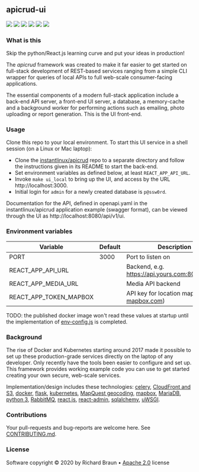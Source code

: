 ## apicrud-ui
[![](https://img.shields.io/npm/v/apicrud-ui.svg)](https://npmjs.org/package/apicrud-ui) [![](https://images.microbadger.com/badges/version/instantlinux/apicrud-ui.svg)](https://microbadger.com/images/instantlinux/apicrud-ui "Version badge") [![](https://images.microbadger.com/badges/image/instantlinux/apicrud-ui.svg)](https://microbadger.com/images/instantlinux/apicrud-ui "Image badge") [![](https://images.microbadger.com/badges/commit/instantlinux/apicrud-ui.svg)](https://microbadger.com/images/instantlinux/apicrud-ui "Commit badge") [![](https://gitlab.com/instantlinux/apicrud-ui/badges/master/pipeline.svg)](https://gitlab.com/instantlinux/apicrud-ui/pipelines "pipelines") [![](https://gitlab.com/instantlinux/apicrud-ui/badges/master/coverage.svg)](https://gitlab.com/instantlinux/apicrud-ui/-/jobs/artifacts/master/file/coverage/lcov-report/index.html?job=analysis "coverage")


### What is this

Skip the python/React.js learning curve and put your ideas in production!

The _apicrud_ framework was created to make it far easier to get started on full-stack development of REST-based services ranging from a simple CLI wrapper for queries of local APIs to full web-scale consumer-facing applications.

The essential components of a modern full-stack application include a back-end API server, a front-end UI server, a database, a memory-cache and a background worker for performing actions such as emailing, photo uploading or report generation. This is the UI front-end.

### Usage

Clone this repo to your local environment. To start this UI service in a shell session (on a Linux or Mac laptop):

* Clone the [instantlinux/apicrud](https://github/instantlinux/apicrud) repo to a separate directory and follow the instructions given in its README to start the back-end.
* Set environment variables as defined below, at least `REACT_APP_API_URL`.
* Invoke `make ui_local` to bring up the UI, and access by the URL http://localhost:3000.
* Initial login for `admin` for a newly created database is `p@ssw0rd`.

Documentation for the API, defined in openapi.yaml in the instantlinux/apicrud application example (swagger format), can be viewed through the UI as http://localhost:8080/api/v1/ui.

### Environment variables

Variable | Default | Description
-------- | ------- | -----------
PORT | 3000 | Port to listen on
REACT_APP_API_URL | | Backend, e.g. https://api.yours.com:8080/api/v1
REACT_APP_MEDIA_URL | | Media API backend
REACT_APP_TOKEN_MAPBOX | | API key for location map (see [mapbox.com](https://account.mapbox.com/auth/signup))

TODO: the published docker image won't read these values at startup until the implementation of [env-config.js](https://www.freecodecamp.org/news/how-to-implement-runtime-environment-variables-with-create-react-app-docker-and-nginx-7f9d42a91d70/) is completed.

### Background

The rise of Docker and Kubernetes starting around 2017 made it possible to set up these production-grade services directly on the laptop of any developer. Only recently have the tools been easier to configure and set up. This framework provides working example code you can use to get started creating your own secure, web-scale services.

Implementation/design includes these technologies: <a href="http://www.celeryproject.org/">celery</a>, <a href="https://aws.amazon.com/cloudfront/">CloudFront and S3</a>, <a href="https://www.docker.com/">docker</a>, <a href="http://flask.pocoo.org/">flask</a>, <a href="https://kubernetes.io/">kubernetes</a>, <a href="https://developer.mapquest.com/documentation/open/geocoding-api/">MapQuest geocoding</a>, <a href="https://www.mapbox.com/">mapbox</a>, <a href="https://mariadb.org/">MariaDB</a>, <a href="https://docs.python.org/3/">python 3</a>, <a href="https://www.rabbitmq.com/">RabbitMQ</a>, <a href="https://reactjs.org">react.js</a>, <a href="https://marmelab.com/react-admin">react-admin</a>, <a href="https://www.sqlalchemy.org/">sqlalchemy</a>, <a href="https://uwsgi-docs.readthedocs.io/en/latest/">uWSGI</a>.

### Contributions

Your pull-requests and bug-reports are welcome here. See [CONTRIBUTING.md](CONTRIBUTING.md).

### License

Software copyright &copy; 2020 by Richard Braun &bull; <a href="https://www.apache.org/licenses/LICENSE-2.0">Apache 2.0</a> license <p />
